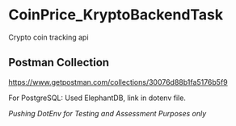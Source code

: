 # CoinPrice_KryptoBackendTask
Crypto coin tracking api

## Postman Collection
https://www.getpostman.com/collections/30076d88b1fa5176b5f9

For PostgreSQL: Used ElephantDB, link in dotenv file.

*Pushing DotEnv for Testing and Assessment Purposes only*
